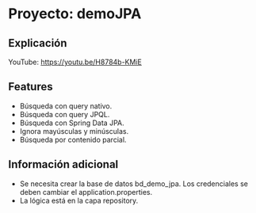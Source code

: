 # Proyecto: demoJPA

## Explicación
YouTube: https://youtu.be/H8784b-KMiE

## Features

* Búsqueda con query nativo.
* Búsqueda con query JPQL.
* Búsqueda con Spring Data JPA.
* Ignora mayúsculas y minúsculas.
* Búsqueda por contenido parcial.

## Información adicional
* Se necesita crear la base de datos bd_demo_jpa. Los credenciales se deben cambiar el application.properties.
* La lógica está en la capa repository.
